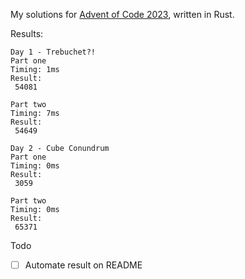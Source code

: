 My solutions for [Advent of Code 2023](https://adventofcode.com/2023), written in Rust.

Results:
```
Day 1 - Trebuchet?!
Part one
Timing: 1ms
Result:
 54081

Part two
Timing: 7ms
Result:
 54649

Day 2 - Cube Conundrum
Part one
Timing: 0ms
Result:
 3059

Part two
Timing: 0ms
Result:
 65371

```

Todo
- [ ] Automate result on README


